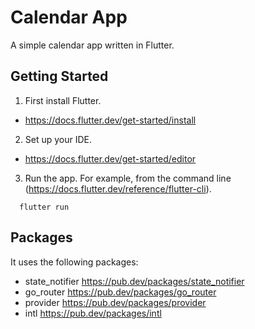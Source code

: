 # Calendar App

A simple calendar app written in Flutter.

## Getting Started

1. First install Flutter.
- https://docs.flutter.dev/get-started/install

2. Set up your IDE.
- https://docs.flutter.dev/get-started/editor

3. Run the app.
   For example, from the command line (https://docs.flutter.dev/reference/flutter-cli).
```
  flutter run 
```

## Packages

It uses the following packages:
- state_notifier https://pub.dev/packages/state_notifier
- go_router https://pub.dev/packages/go_router
- provider https://pub.dev/packages/provider
- intl https://pub.dev/packages/intl